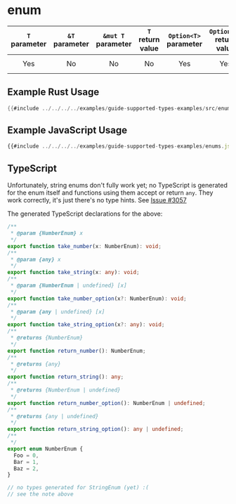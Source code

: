 # enum

| `T` parameter | `&T` parameter | `&mut T` parameter | `T` return value | `Option<T>` parameter | `Option<T>` return value | JavaScript representation |
| :-----------: | :------------: | :----------------: | :--------------: | :-------------------: | :----------------------: | :-----------------------: |
|      Yes      |       No       |         No         |        No        |          Yes          |           Yes            |   `string` or `number`    |

## Example Rust Usage

```rust
{{#include ../../../../examples/guide-supported-types-examples/src/enums.rs}}
```

## Example JavaScript Usage

```js
{{#include ../../../../examples/guide-supported-types-examples/enums.js}}
```

## TypeScript

Unfortunately, string enums don't fully work yet; no TypeScript is generated for the enum itself and functions using them accept or return `any`.
They work correctly, it's just there's no type hints.
See [Issue #3057](https://github.com/rustwasm/wasm-bindgen/issues/3057)

The generated TypeScript declarations for the above:

<!-- remember to keep this up to date! copy enum.rs (above) into the lib.rs file of a new wasm-bindgen crate; use `wasm-pack build`; then copy pkg/testcrate.d.ts. also ran it through a formatter. -->

```ts
/**
 * @param {NumberEnum} x
 */
export function take_number(x: NumberEnum): void;
/**
 * @param {any} x
 */
export function take_string(x: any): void;
/**
 * @param {NumberEnum | undefined} [x]
 */
export function take_number_option(x?: NumberEnum): void;
/**
 * @param {any | undefined} [x]
 */
export function take_string_option(x?: any): void;
/**
 * @returns {NumberEnum}
 */
export function return_number(): NumberEnum;
/**
 * @returns {any}
 */
export function return_string(): any;
/**
 * @returns {NumberEnum | undefined}
 */
export function return_number_option(): NumberEnum | undefined;
/**
 * @returns {any | undefined}
 */
export function return_string_option(): any | undefined;
/**
 */
export enum NumberEnum {
  Foo = 0,
  Bar = 1,
  Baz = 2,
}

// no types generated for StringEnum (yet) :(
// see the note above
```
